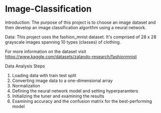 # Image-Classification

Introduction: The purpose of this project is to choose an image dataset and then develop an image classification algorithm using a neural network.

Data: This project uses the fashion_mnist dataset. It's comprised of 28 x 28 grayscale images spanning 10 types (classes) of clothing. 

For more information on the dataset visit https://www.kaggle.com/datasets/zalando-research/fashionmnist

Data Analysis Steps
1. Loading data with train test split
2. Converting image data to a one-dimensional array
3. Normalization
4. Defining the neural network model and setting hyperparamters
5. Initializing the tuner and examining the results
6. Examining accuracy and the confusion matrix for the best-performing model
